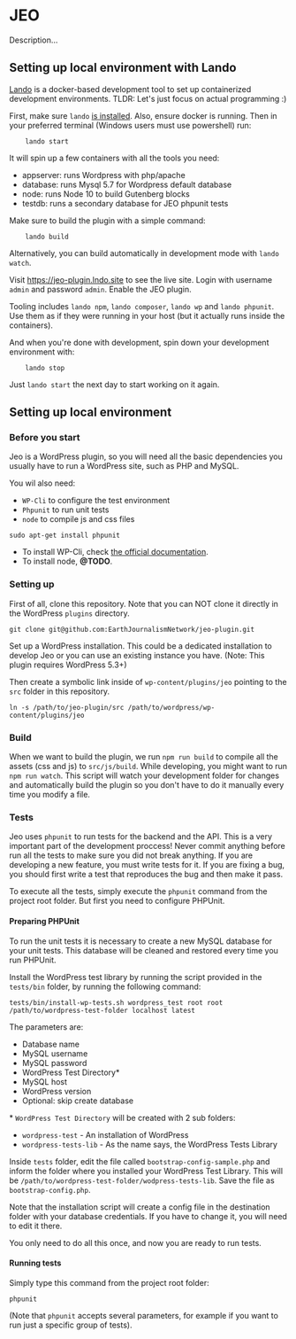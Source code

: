 # JEO 

Description... 

## Setting up local environment with Lando

[Lando][lando] is a docker-based development tool to set up containerized development environments.
TLDR: Let's just focus on actual programming :) 

First, make sure `lando` [is installed][lando-install]. Also, ensure docker is running.
Then in your preferred terminal (Windows users must use powershell) run:

		lando start

It will spin up a few containers with all the tools you need:

- appserver: runs Wordpress with php/apache
- database: runs Mysql 5.7 for Wordpress default database
- node: runs Node 10 to build Gutenberg blocks
- testdb: runs a secondary database for JEO phpunit tests

Make sure to build the plugin with a simple command:

		lando build

Alternatively, you can build automatically in development mode with `lando watch`.

Visit https://jeo-plugin.lndo.site to see the live site.
Login with username `admin` and password `admin`.
Enable the JEO plugin.

Tooling includes `lando npm`, `lando composer`, `lando wp` and `lando phpunit`.
Use them as if they were running in your host (but it actually runs inside the containers).

And when you're done with development, spin down your development environment with: 

		lando stop

Just `lando start` the next day to start working on it again.

## Setting up local environment 

### Before you start

Jeo is a WordPress plugin, so you will need all the basic dependencies you usually have to run a WordPress site, such as PHP and MySQL.

You wil also need:

* `WP-Cli` to configure the test environment
* `Phpunit` to run unit tests
* `node` to compile js and css files

```
sudo apt-get install phpunit
```

* To install WP-Cli, check [the official documentation](https://wp-cli.org/#installing).
* To install node, **@TODO**.


### Setting up

First of all, clone this repository.
Note that you can NOT clone it directly in the WordPress `plugins` directory. 

```
git clone git@github.com:EarthJournalismNetwork/jeo-plugin.git
```

Set up a WordPress installation. This could be a dedicated installation to develop Jeo or you can use an existing instance you have. 
(Note: This plugin requires WordPress 5.3+)

Then create a symbolic link inside of `wp-content/plugins/jeo` pointing to the `src` folder in this repository.

```
ln -s /path/to/jeo-plugin/src /path/to/wordpress/wp-content/plugins/jeo
```


### Build

When we want to build the plugin, we run `npm run build` to compile all the assets (css and js) to `src/js/build`.
While developing, you might want to run `npm run watch`. This script will watch your development folder for changes and automatically build the plugin so you don't have to do it manually every time you modify a file.

### Tests

Jeo uses `phpunit` to run tests for the backend and the API. This is a very important part of the development proccess! Never commit anything before run all the tests to make sure you did not break anything. If you are developing a new feature, you must write tests for it. If you are fixing a bug, you should first write a test that reproduces the bug and then make it pass.

To execute all the tests, simply execute the `phpunit` command from the project root folder. But first you need to configure PHPUnit.

#### Preparing PHPUnit

To run the unit tests it is necessary to create a new MySQL database for your unit tests. This database will be cleaned and restored every time you run PHPUnit.

Install the WordPress test library by running the script provided in the `tests/bin` folder, by running the following command:

```
tests/bin/install-wp-tests.sh wordpress_test root root /path/to/wordpress-test-folder localhost latest
```
The parameters are:

* Database name
* MySQL username
* MySQL password
* WordPress Test Directory*
* MySQL host
* WordPress version
* Optional: skip create database

\* `WordPress Test Directory` will be created with 2 sub folders:

* `wordpress-test` - An installation of WordPress
* `wordpress-tests-lib` - As the name says, the WordPress Tests Library

Inside `tests` folder, edit the file called `bootstrap-config-sample.php` and inform the folder where you installed your WordPress Test Library. This will be `/path/to/wordpress-test-folder/wodpress-tests-lib`. Save the file as `bootstrap-config.php`.

Note that the installation script will create a config file in the destination folder with your database credentials. If you have to change it, you will need to edit it there.

You only need to do all this once, and now you are ready to run tests.

#### Running tests

Simply type this command from the project root folder:

```
phpunit
```

(Note that `phpunit` accepts several parameters, for example if you want to run just a specific group of tests).

[lando]: https://lando.dev
[lando-install]: https://docs.lando.dev/basics/installation.html

